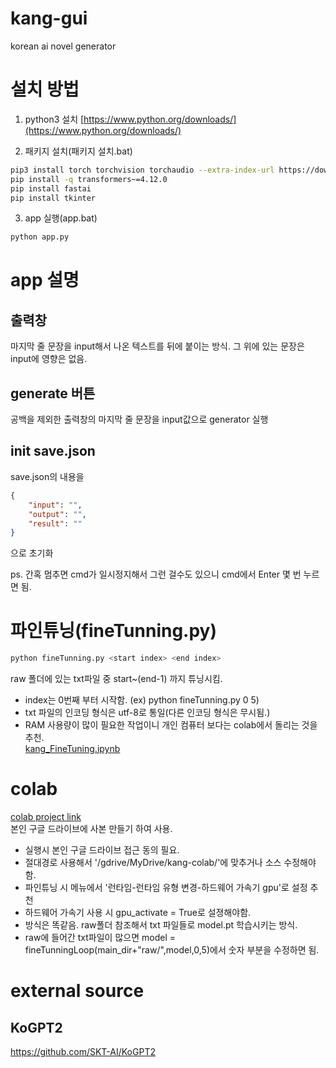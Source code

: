 # kang-gui
korean ai novel generator

# 설치 방법

1. python3 설치
[https://www.python.org/downloads/](https://www.python.org/downloads/)

2. 패키지 설치(패키지 설치.bat)
```sh
pip3 install torch torchvision torchaudio --extra-index-url https://download.pytorch.org/whl/cu116
pip install -q transformers~=4.12.0
pip install fastai
pip install tkinter
```

3. app 실행(app.bat)
```sh
python app.py
```

# app 설명

## 출력창
마지막 줄 문장을 input해서 나온 텍스트를 뒤에 붙이는 방식.
그 위에 있는 문장은 input에 영향은 없음.

## generate 버튼
공백을 제외한 출력창의 마지막 줄 문장을 input값으로
generator 실행

## init save.json
save.json의 내용을
```json
{
    "input": "",
    "output": "",
    "result": ""
}
```
으로 초기화

ps. 간혹 멈추면 cmd가 일시정지해서 그런 걸수도 있으니 cmd에서 Enter 몇 번 누르면 됨.

# 파인튜닝(fineTunning.py)
```sh
python fineTunning.py <start index> <end index>
```
raw 폴더에 있는 txt파일 중 start~(end-1) 까지 튜닝시킴.

* index는 0번째 부터 시작함. (ex) python fineTunning.py 0 5)
* txt 파일의 인코딩 형식은 utf-8로 통일(다른 인코딩 형식은 무시됨.)
* RAM 사용량이 많이 필요한 작업이니 개인 컴퓨터 보다는 colab에서 돌리는 것을 추천.  
[kang_FineTuning.ipynb](https://colab.research.google.com/drive/1H3MDfWQTBsMd__Szz7byFJ0nurHp9Y_-?usp=sharing)

# colab
[colab project link](https://drive.google.com/drive/folders/1_lwPOVnlnSVfekPzwttxKJkc17DZ6FhC?usp=sharing)  
본인 구글 드라이브에 사본 만들기 하여 사용.

* 실행시 본인 구글 드라이브 접근 동의 필요.
* 절대경로 사용해서 '/gdrive/MyDrive/kang-colab/'에 맞추거나 소스 수정해야함.
* 파인튜닝 시 메뉴에서 '런타임-런타임 유형 변경-하드웨어 가속기 gpu'로 설정 추천
* 하드웨어 가속기 사용 시 gpu_activate = True로 설졍해야함.
* 방식은 똑같음. raw폴더 참조해서 txt 파일들로 model.pt 학습시키는 방식.
* raw에 들어간 txt파일이 많으면 model = fineTunningLoop(main_dir+"raw/",model,0,5)에서 숫자 부분을 수정하면 됨.

# external source

## KoGPT2
https://github.com/SKT-AI/KoGPT2